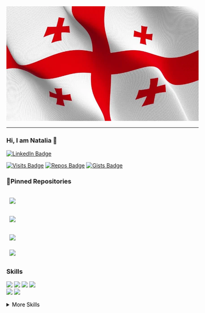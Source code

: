 <div align="center">
  <img src="1.webp" width="100%" height="300" />
</div>

<hr />

### Hi, I am Natalia 👋
[![LinkedIn Badge](https://img.shields.io/badge/Natalia_Bakakuri-informational?style=for-the-badge&logo=linkedin&color=555555)](https://www.linkedin.com/in/nataliabakakuri/)
<br />

[![Visits Badge](https://badges.pufler.dev/visits/theonomiMC/fdn?style=for-the-badge)](https://badges.pufler.dev)
[![Repos Badge](https://badges.pufler.dev/repos/theonomiMC?style=for-the-badge)](https://github.com/theonomiMC?tab=repositories)
[![Gists Badge](https://badges.pufler.dev/gists/theonomiMC?style=for-the-badge)](https://gist.github.com/theonomiMC)


<!--
**theonomiMC/theonomiMC** is a ✨ _special_ ✨ repository because its `README.md` (this file) appears on your GitHub profile.

Here are some ideas to get you started:

- 🔭 I’m currently working on ...
- 🌱 I’m currently learning ...
-->

### 📌Pinned Repositories

<a href="https://github.com/theonomiMC/compliance_calculator">
  <img align="center" style="margin:1rem 0.5rem" src="https://github-readme-stats.vercel.app/api/pin/?username=theonomiMC&repo=compliance_calculator&title_color=ffffff&text_color=c9cacc&icon_color=4AB197&bg_color=555555" />
</a>

<br>
<a href="https://github.com/theonomiMC/covid-19">
 <img align="center" style="margin:1rem 0.5rem" src="https://github-readme-stats.vercel.app/api/pin/?username=theonomiMC&repo=covid-19&title_color=ffffff&text_color=c9cacc&icon_color=4AB197&bg_color=555555" />
</a>

<br>
<a href="https://github.com/theonomiMC/countries">
   <img align="center" style="margin:1rem 0.5rem" src="https://github-readme-stats.vercel.app/api/pin/?username=theonomiMC&repo=countries&title_color=ffffff&text_color=c9cacc&icon_color=4AB197&bg_color=555555" />
</a>
<br>

<a href="https://github.com/theonomiMC/k-beauty-blog">
  <img align="center" style="margin:0.5rem" src="https://github-readme-stats.vercel.app/api/pin/?username=theonomiMC&repo=k-beauty-blog&title_color=ffffff&text_color=c9cacc&icon_color=4AB197&bg_color=555555" />
</a>


### Skills
![](https://img.shields.io/badge/React-informational?style=for-the-badge&logo=react&logoColor=white&color=555555)
![](https://img.shields.io/badge/Node-informational?style=for-the-badge&logo=node.js&logoColor=white&color=555555)
![](https://img.shields.io/badge/Express-informational?style=for-the-badge&logo=express&logoColor=white&color=555555)
![](https://img.shields.io/badge/Mongodb-informational?style=for-the-badge&logo=mongodb&logoColor=white&color=555555)
<br />
![](https://img.shields.io/badge/Next-informational?style=for-the-badge&logo=next.js&logoColor=white&color=555555)
![](https://img.shields.io/badge/Python-informational?style=for-the-badge&logo=python&logoColor=white&color=555555)

<details>
<summary>
  <span style="color: black;">More Skills</span>
</summary>

![](https://img.shields.io/badge/Style-CSS-informational?style=for-the-badge&logo=css3&logoColor=white&color=F0F0F0)
![](https://img.shields.io/badge/Style-Material-informational?style=for-the-badge&logo=Material-CSS&logoColor=white&color=F0F0F0)
![](https://img.shields.io/badge/Style-Sass-informational?style=for-the-badge&logo=Sass&logoColor=white&color=F0F0F0)

</details>


